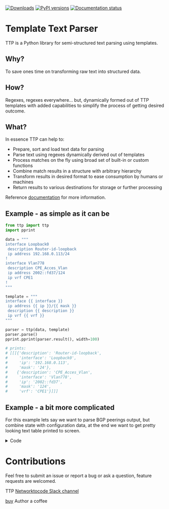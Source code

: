 [![Downloads](https://pepy.tech/badge/ttp)](https://pepy.tech/project/ttp)
[![PyPI versions](https://img.shields.io/pypi/pyversions/ttp.svg)](https://pypi.python.org/pypi/ttp/)
[![Documentation status](https://readthedocs.org/projects/ttp/badge/?version=latest)](http://ttp.readthedocs.io/?badge=latest)

# Template Text Parser

TTP is a Python library for semi-structured text parsing using templates.

## Why?

To save ones time on transforming raw text into structured data.

## How?

Regexes, regexes everywhere... but, dynamically formed out of TTP templates with added capabilities to simplify the  process of getting desired outcome.

## What?

In essence TTP can help to:
  - Prepare, sort and load text data for parsing
  - Parse text using regexes dynamically derived out of templates
  - Process matches on the fly using broad set of built-in or custom functions
  - Combine match results in a structure with arbitrary hierarchy
  - Transform results in desired format to ease consumption by humans or machines
  - Return results to various destinations for storage or further processing

Reference [documentation](https://ttp.readthedocs.io) for more information.

## Example - as simple as it can be

```python
from ttp import ttp
import pprint

data = """
interface Loopback0
 description Router-id-loopback
 ip address 192.168.0.113/24
!
interface Vlan778
 description CPE_Acces_Vlan
 ip address 2002::fd37/124
 ip vrf CPE1
!
"""

template = """
interface {{ interface }}
 ip address {{ ip }}/{{ mask }}
 description {{ description }}
 ip vrf {{ vrf }}
"""

parser = ttp(data, template)
parser.parse()
pprint.pprint(parser.result(), width=100)

# prints:
# [[[{'description': 'Router-id-loopback',
#     'interface': 'Loopback0',
#     'ip': '192.168.0.113',
#     'mask': '24'},
#    {'description': 'CPE_Acces_Vlan',
#     'interface': 'Vlan778',
#     'ip': '2002::fd37',
#     'mask': '124',
#     'vrf': 'CPE1'}]]]
```

## Example - a bit more complicated

For this example lets say we want to parse BGP peerings output, but combine state with configuration data, at the end we want to get pretty looking text table printed to screen.

<details><summary>Code</summary>

```
template="""
<doc>
This template first parses "show bgp vrf CUST-1 vpnv4 unicast summary" commands
output, forming results for "bgp_state" dictionary, where peer ip is a key.

Following that, "show run | section bgp" output parsed by group "bgp_cfg". That
group uses nested groups to form results structure, including absolute path 
"/bgp_peers*" with path formatter to produce a list of peers under "bgp_peers"
path. 

For each peer "hostname" and local bgp "local_asn" added using previous matches. 
Additionally, group lookup function used to lookup peer state from "bgp_state" 
group results, adding found data to peer results.

Finally, "bgp_peers" section of results passed via "tabulate_outputter" to
from and print this table to terminal:

hostname           local_asn    vrf_name    peer_ip    peer_asn    uptime    state    description    afi    rpl_in           rpl_out
-----------------  -----------  ----------  ---------  ----------  --------  -------  -------------  -----  ---------------  ---------------
ucs-core-switch-1  65100        CUST-1      192.0.2.1  65101       00:12:33  300      peer-1         ipv4   RPL-1-IMPORT-v4  RPL-1-EXPORT-V4
ucs-core-switch-1  65100        CUST-1      192.0.2.2  65102       03:55:01  idle     peer-2         ipv4   RPL-2-IMPORT-V6  RPL-2-EXPORT-V6

Run this script with "python filename.py"
</doc>

<input load="text" name="bgp_state">
ucs-core-switch-1#show bgp vrf CUST-1 vpnv4 unicast summary
Neighbor   V    AS MsgRcvd MsgSent   TblVer  InQ OutQ Up/Down  State/PfxRcd
192.0.2.1  4 65101      32      54       42    0    0 00:12:33       300
192.0.2.2  4 65101      11      45       99    0    0 03:55:01       idle
</input>

<input load="text" name="bgp_config">
ucs-core-switch-1#show run | section bgp
router bgp 65100
  vrf CUST-1
    neighbor 192.0.2.1
      remote-as 65101
      description peer-1
      address-family ipv4 unicast
        route-map RPL-1-IMPORT-v4 in
        route-map RPL-1-EXPORT-V4 out
    neighbor 192.0.2.2
      remote-as 65102
      description peer-2
      address-family ipv4 unicast
        route-map RPL-2-IMPORT-V6 in
        route-map RPL-2-EXPORT-V6 out
</input>

<vars>
hostname="gethostname"
chain_1 = [
    "set('vrf_name')",
    "lookup('peer_ip', group='bgp_state', update=True)"
]
</vars>

<group name="bgp_state.{{ peer }}" input="bgp_state">
{{ peer }}  4 65101      20      21       43    0    0 {{ uptime }} {{ state }}
</group>

<group name="bgp_cfg" input="bgp_config">
router bgp {{ asn | record(asn) }}
  <group name="vrfs.{{ vrf_name }}" record="vrf_name">
  vrf {{ vrf_name }}
    <group name="/bgp_peers*" chain="chain_1">
    neighbor {{ peer_ip }}
      {{ local_asn | set(asn) }}
      {{ hostname | set(hostname) }}
      remote-as {{ peer_asn }}
      description {{ description }}
      address-family {{ afi }} unicast
        route-map {{ rpl_in }} in
        route-map {{ rpl_out }} out
	</group>
  </group>
</group>

<output 
name="tabulate_outputter"
format="tabulate" 
path="bgp_peers" 
returner="terminal"
headers="hostname, local_asn, vrf_name, peer_ip, peer_asn, uptime, state, description, afi, rpl_in, rpl_out"
/>
"""

from ttp import ttp

parser = ttp(template=template)
parser.parse()
```
</details>

# Contributions
Feel free to submit an issue or report a bug or ask a question, feature requests are welcomed. 

TTP [Networktocode Slack channel](https://networktocode.slack.com/archives/C018HMJQECB)

[buy](https://paypal.me/dmulyalin) Author a coffee